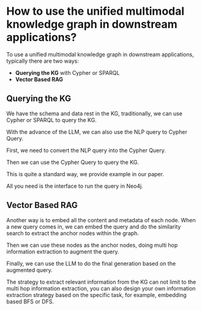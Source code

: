 # How to use the unified multimodal knowledge graph in downstream applications?

To use a unified multimodal knowledge graph in downstream applications, typically there are two ways:

- **Querying the KG** with Cypher or SPARQL
- **Vector Based RAG**

## Querying the KG

We have the schema and data rest in the KG, traditionally, we can use Cypher or SPARQL to query the KG.

With the advance of the LLM, we can also use the NLP query to Cypher Query.

First, we need to convert the NLP query into the Cypher Query.

Then we can use the Cypher Query to query the KG.

This is quite a standard way, we provide example in our paper.

All you need is the interface to run the query in Neo4j.

## Vector Based RAG

Another way is to embed all the content and metadata of each node.
When a new query comes in, we can embed the query and do the similarity search to extract the anchor nodes within the
graph.

Then we can use these nodes as the anchor nodes, doing multi hop information extraction to augment the query.

Finally, we can use the LLM to do the final generation based on the augmented query.

The strategy to extract relevant information from the KG can not limit to the multi hop information extraction,
you can also design your own information extraction strategy based on the specific task, for example, embedding based
BFS or DFS.